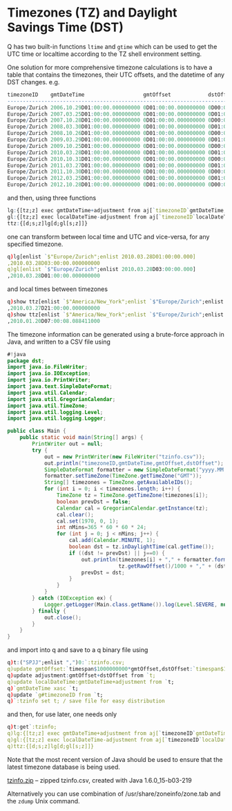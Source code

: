 # Timezones (TZ) and Daylight Savings Time (DST)

Q has two built-in functions `ltime` and `gtime` which can be used to get the UTC time or localtime according to the TZ shell environment setting.

One solution for more comprehensive timezone calculations is to have a table that contains the timezones, their UTC offsets, and the datetime of any DST changes. e.g.
```q
timezoneID    gmtDateTime                   gmtOffset            dstOffset
-------------------------------------------------------------------------------------
Europe/Zurich 2006.10.29D01:00:00.000000000 0D01:00:00.000000000 0D00:00:00.000000000
Europe/Zurich 2007.03.25D01:00:00.000000000 0D01:00:00.000000000 0D01:00:00.000000000
Europe/Zurich 2007.10.28D01:00:00.000000000 0D01:00:00.000000000 0D00:00:00.000000000
Europe/Zurich 2008.03.30D01:00:00.000000000 0D01:00:00.000000000 0D01:00:00.000000000
Europe/Zurich 2008.10.26D01:00:00.000000000 0D01:00:00.000000000 0D00:00:00.000000000
Europe/Zurich 2009.03.29D01:00:00.000000000 0D01:00:00.000000000 0D01:00:00.000000000
Europe/Zurich 2009.10.25D01:00:00.000000000 0D01:00:00.000000000 0D00:00:00.000000000
Europe/Zurich 2010.03.28D01:00:00.000000000 0D01:00:00.000000000 0D01:00:00.000000000
Europe/Zurich 2010.10.31D01:00:00.000000000 0D01:00:00.000000000 0D00:00:00.000000000
Europe/Zurich 2011.03.27D01:00:00.000000000 0D01:00:00.000000000 0D01:00:00.000000000
Europe/Zurich 2011.10.30D01:00:00.000000000 0D01:00:00.000000000 0D00:00:00.000000000
Europe/Zurich 2012.03.25D01:00:00.000000000 0D01:00:00.000000000 0D01:00:00.000000000
Europe/Zurich 2012.10.28D01:00:00.000000000 0D01:00:00.000000000 0D00:00:00.000000000
```
and then, using three functions
```q
lg:{[tz;z] exec gmtDateTime+adjustment from aj[`timezoneID`gmtDateTime;([]timezoneID:tz;gmtDateTime:z);t]};
gl:{[tz;z] exec localDateTime-adjustment from aj[`timezoneID`localDateTime;([]timezoneID:tz;localDateTime:z);t]};
ttz:{[d;s;z]lg[d;gl[s;z]]}
```
one can transform between local time and UTC and vice-versa, for any specified timezone.
```q
q)lg[enlist `$"Europe/Zurich";enlist 2010.03.28D01:00:00.000]
,2010.03.28D03:00:00.000000000
q)gl[enlist `$"Europe/Zurich";enlist 2010.03.28D03:00:00.000]
,2010.03.28D01:00:00.000000000
```
and local times between timezones
```q
q)show ttz[enlist `$"America/New_York";enlist `$"Europe/Zurich";enlist 2010.03.28D03:00:00.000]
,2010.03.27D21:00:00.000000000
q)show ttz[enlist `$"America/New_York";enlist `$"Europe/Zurich";enlist .z.P]
,2010.01.20D07:00:08.088411000
```
The timezone information can be generated using a brute-force approach in Java, and written to a CSV file using
```java
#!java
package dst;
import java.io.FileWriter;
import java.io.IOException;
import java.io.PrintWriter;
import java.text.SimpleDateFormat;
import java.util.Calendar;
import java.util.GregorianCalendar;
import java.util.TimeZone;
import java.util.logging.Level;
import java.util.logging.Logger;

public class Main {
    public static void main(String[] args) {
        PrintWriter out = null;
        try {
            out = new PrintWriter(new FileWriter("tzinfo.csv"));
            out.println("timezoneID,gmtDateTime,gmtOffset,dstOffset");
            SimpleDateFormat formatter = new SimpleDateFormat("yyyy.MM.dd'D'HH:mm:ss.SSS");
            formatter.setTimeZone(TimeZone.getTimeZone("GMT"));
            String[] timezones = TimeZone.getAvailableIDs();
            for (int i = 0; i < timezones.length; i++) {
                TimeZone tz = TimeZone.getTimeZone(timezones[i]);
                boolean prevDst = false;
                Calendar cal = GregorianCalendar.getInstance(tz);
                cal.clear();
                cal.set(1970, 0, 1);
                int nMins=365 * 60 * 60 * 24;
                for (int j = 0; j < nMins; j++) {
                    cal.add(Calendar.MINUTE, 1);
                    boolean dst = tz.inDaylightTime(cal.getTime());
                    if ((dst != prevDst) || j==0) {
                        out.println(timezones[i] + "," + formatter.format(cal.getTime()) + "," +
                                    tz.getRawOffset()/1000 + "," + (dst ? tz.getDSTSavings()/1000 : 0));
                        prevDst = dst;
                    }
                }
            }
        } catch (IOException ex) {
            Logger.getLogger(Main.class.getName()).log(Level.SEVERE, null, ex);
        } finally {
            out.close();
        }
    }
}
```
and import into q and save to a q binary file using
```q
q)t:("SPJJ";enlist ",")0:`:tzinfo.csv;
q)update gmtOffset:`timespan$1000000000*gmtOffset,dstOffset:`timespan$1000000000*dstOffset from `t;
q)update adjustment:gmtOffset+dstOffset from `t;
q)update localDateTime:gmtDateTime+adjustment from `t;
q)`gmtDateTime xasc `t;
q)update `g#timezoneID from `t;
q)`:tzinfo set t; / save file for easy distribution
```
and then, for use later, one needs only
```q
q)t:get`:tzinfo;
q)lg:{[tz;z] exec gmtDateTime+adjustment from aj[`timezoneID`gmtDateTime;([]timezoneID:tz;gmtDateTime:z);t]};
q)gl:{[tz;z] exec localDateTime-adjustment from aj[`timezoneID`localDateTime;([]timezoneID:tz;localDateTime:z);t]};
q)ttz:{[d;s;z]lg[d;gl[s;z]]}
```
Note that the most recent version of Java should be used to ensure that the latest timezone database is being used.

<i class="fa fa-github"></i> [tzinfo.zip](https://github.com/kxcontrib/wiki/blob/master/tzinfo.zip) – zipped tzinfo.csv, created with Java 1.6.0\_15-b03-219
<!--FIXME update with current version of Java-->

Alternatively you can use combination of /usr/share/zoneinfo/zone.tab and the `zdump` Unix command. 
